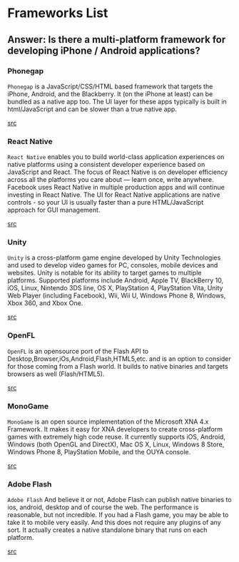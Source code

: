 # Frameworks List

## Answer: Is there a multi-platform framework for developing iPhone / Android applications?

### Phonegap

`Phonegap` is a JavaScript/CSS/HTML based framework that targets the iPhone, Android, and the Blackberry. It (on the iPhone at least) can be bundled as a native app too. The UI layer for these apps typically is built in html/JavaScript and can be slower than a true native app.

[src](http://phonegap.com/)

### React Native

`React Native` enables you to build world-class application experiences on native platforms using a consistent developer experience based on JavaScript and React. The focus of React Native is on developer efficiency across all the platforms you care about — learn once, write anywhere. Facebook uses React Native in multiple production apps and will continue investing in React Native. The UI for React Native applications are native controls - so your UI is usually faster than a pure HTML/JavaScript approach for GUI management.

[src](https://facebook.github.io/react-native/)

### Unity

`Unity` is a cross-platform game engine developed by Unity Technologies and used to develop video games for PC, consoles, mobile devices and websites. Unity is notable for its ability to target games to multiple platforms. Supported platforms include Android, Apple TV, BlackBerry 10, iOS, Linux, Nintendo 3DS line, OS X, PlayStation 4, PlayStation Vita, Unity Web Player (including Facebook), Wii, Wii U, Windows Phone 8, Windows, Xbox 360, and Xbox One.

[src](https://unity3d.com/)

### OpenFL

`OpenFL` is an opensource port of the Flash API to Desktop,Browser,iOs,Android,Flash,HTML5,etc. and is an option to consider for those coming from a Flash world. It builds to native binaries and targets browsers as well (Flash/HTML5).

[src](http://www.openfl.org/)

### MonoGame

`MonoGame` is an open source implementation of the Microsoft XNA 4.x Framework. It makes it easy for XNA developers to create cross-platform games with extremely high code reuse. It currently supports iOS, Android, Windows (both OpenGL and DirectX), Mac OS X, Linux, Windows 8 Store, Windows Phone 8, PlayStation Mobile, and the OUYA console.

[src](http://www.monogame.net/)

### Adobe Flash

`Adobe Flash` And believe it or not, Adobe Flash can publish native binaries to ios, android, desktop and of course the web. The performance is reasonable, but not incredible. If you had a Flash game, you may be able to take it to mobile very easily. And this does not require any plugins of any sort. It actually creates a native standalone binary that runs on each platform.

[src](http://www.adobe.com/inspire/2012/12/ios-apps-flash-cs6.html)
